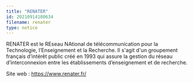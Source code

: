 ```yaml
---
title: "RENATER"
id: 20210914180634
filename: renater
type: notice
---
```


RENATER est le REseau NAtional de télécommunication pour la Technologie, l’Enseignement et la Recherche. 
Il s'agit d'un groupement français d’intérêt public créé en 1993 qui assure la gestion du réseau d’interconnexion entre les établissements d’enseignement et de recherche.

Site web : <https://www.renater.fr/>


